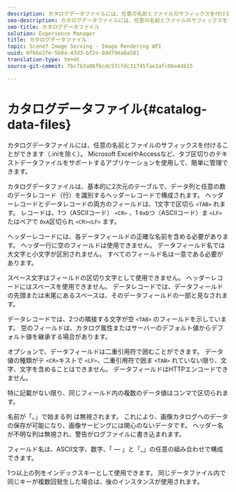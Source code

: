 ```yaml
---
description: カタログデータファイルには、任意の名前とファイルのサフィックスを付けることができます（.iniを除く）。 Microsoft ExcelやAccessなど、タブ区切りのテキストデータファイルをサポートするアプリケーションを使用して、簡単に管理できます。
seo-description: カタログデータファイルには、任意の名前とファイルのサフィックスを付けることができます（.iniを除く）。 Microsoft ExcelやAccessなど、タブ区切りのテキストデータファイルをサポートするアプリケーションを使用して、簡単に管理できます。
seo-title: カタログデータファイル
solution: Experience Manager
title: カタログデータファイル
topic: Scene7 Image Serving - Image Rendering API
uuid: 0f66e2fe-5b8a-43d3-bf2e-8dd79da6a581
translation-type: tm+mt
source-git-commit: 7bc7b3a86fbcdc57cfdc31745fae3afc06e44b15

---
```



# カタログデータファイル{#catalog-data-files}

カタログデータファイルには、任意の名前とファイルのサフィックスを付けることができます（.iniを除く）。 Microsoft ExcelやAccessなど、タブ区切りのテキストデータファイルをサポートするアプリケーションを使用して、簡単に管理できます。

カタログデータファイルは、基本的に2次元のテーブルで、データ列と任意の数のデータレコード（行）を識別するヘッダーレコードで構成されます。 ヘッダーレコードとデータレコードの両方のフィールドは、1文字で区切ら `<TAB>` れます。 レコードは、1つ（ASCIIコード） `<CR>` 、1 `0xD`つ（ASCIIコード）ま `<LF>` たはペアで `0xA`区切られ `<CR><LF>` ます。

ヘッダーレコードには、各データフィールドの正確な名前を含める必要があります。 ヘッダー行に空のフィールドは使用できません。 データフィールド名では大文字と小文字が区別されません。 すべてのフィールド名は一意である必要があります。

スペース文字はフィールドの区切り文字として使用できません。 ヘッダーレコードにはスペースを使用できません。 データレコードでは、データフィールドの先頭または末尾にあるスペースは、そのデータフィールドの一部と見なされます。

データレコードでは、2つの隣接する文字が空 `<TAB>` のフィールドを示しています。 空のフィールドは、カタログ属性またはサーバーのデフォルト値からデフォルト値を継承する場合があります。

オプションで、データフィールドは二重引用符で囲むことができます。 データ値の種類がテ `<CR>`キストで `<LF>`、二重引用符で囲ま `<TAB>` れていない限り、文字、文字を含めることはできません。 データフィールドはHTTPエンコードできません。

特に記載がない限り、同じフィールド内の複数のデータ値はコンマで区切られます。

名前が「。」で始まる列 は無視されます。 これにより、画像カタログへのデータの保存が可能になり、画像サービングには関心のないデータです。 ヘッダー名が不明な列は無視され、警告がログファイルに書き込まれます。

フィールド名は、ASCII文字、数字、「 — 」と「_」の任意の組み合わせで構成できます。

1つ以上の列をインデックスキーとして使用できます。 同じデータファイル内で同じキーが複数回発生した場合は、後のインスタンスが使用されます。
